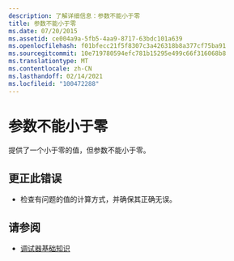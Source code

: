 ```yaml
---
description: 了解详细信息：参数不能小于零
title: 参数不能小于零
ms.date: 07/20/2015
ms.assetid: ce004a9a-5fb5-4aa9-8717-63bdc101a639
ms.openlocfilehash: f01bfecc21f5f8307c3a426318b8a377cf75ba91
ms.sourcegitcommit: 10e719780594efc781b15295e499c66f316068b8
ms.translationtype: MT
ms.contentlocale: zh-CN
ms.lasthandoff: 02/14/2021
ms.locfileid: "100472288"
---
```

# <a name="argument-cannot-be-less-than-zero"></a>参数不能小于零

提供了一个小于零的值，但参数不能小于零。  
  
## <a name="to-correct-this-error"></a>更正此错误  
  
- 检查有问题的值的计算方式，并确保其正确无误。  
  
## <a name="see-also"></a>请参阅

- [调试器基础知识](/visualstudio/debugger/debugger-feature-tour)
